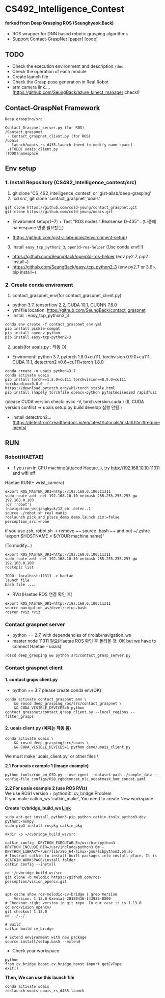 # CS492_Intelligence_Contest
#### forked from Deep Grasping ROS (Seunghyeok Back)

- ROS wrapper for DNN based robotic grasping algorithms
- Support Contact-GraspNet [[paper]](https://arxiv.org/abs/2103.14127) [[code]](https://github.com/NVlabs/contact_graspnet)

## TODO
- Check the execution environment and description `/doc`
- Check the operation of each module
- Create launch file
- Check the Grasp pose generation in Real Robot
- arm camera link.... (https://github.com/SeungBack/azure_kinect_manager check!)

## Contact-GraspNet Framework
```
Deep_grasping/src

Contact_Graspnet_server.py (for ROS)
/Contact_graspnet
 - Contact_graspnet_client.py (for ROS)
/uoais
 - launch/uoais_rs_d435.launch (need to modify name space)
 -(TOBO) uoais_client.py
(TODO)namespace 
```
## Env setup
### 1. Install Repository (CS492_Intelligence_contest/src) 
1. git clone 'CS_492_intelligence_contest' or 'gist-ailab/deep-grasping' 
2. 'cd src', git clone 'contact_graspnet','uoais'
```
git clone https://github.com/cold-young/contact_graspnet.git
git clone https://github.com/cold-young/uoais.git
```
  + Enviroment setup(1~7) + Test "ROS nodes 1.Realsense D-435" ..(나중에 namespace 변경 필요할듯)
- (https://github.com/gist-ailab/uoais#environment-setup)
3. Install `easy_tcp_python2_3`, `open3d-ros-helper` (Use conda env!!!)
- https://github.com/SeungBack/open3d-ros-helper (env py2.7, pip2 install~)
- https://github.com/SeungBack/easy_tcp_python2_3 (env py2.7 or 3.6~, pip install~)


### 2. Create conda enviroment
1. contact_graspnet_env(for contact_graspnet_client.py)
- python 3.7, tensorflow 2.2, CUDA 10.1, CUCNN 7.6.0
- yml file location: https://github.com/SeungBack/contact_graspnet 
- Install : easy_tcp_python2_3

```
conda env create -f contact_graspnet_env.yml
pip install pickle-compat
pip install opencv-python
pip install easy-tcp-python2-3
```


2. uoais(for uoais.py : 작동 O)
 - Enviroment: python 3.7, pytorch 1.8.0+cu111, torchvision 0.9.0+cu111, CUDA 11.1, detectron2 v0.6+cu111+torch 1.8.0
```
conda create -n uoais python=3.7
conda activate uoais
pip install torch==1.8.0+cu111 torchvision==0.9.0+cu111 torchaudio==0.8.0 -f https://download.pytorch.org/whl/torch_stable.html
pip install shapely torchfile opencv-python pyfastnoisesimd rapidfuzz
``` 
(please CUDA version check: nvcc -V, torch.version.cuda ) 
(If, CUDA version confilct => uoais setup.py build develop 실행 안됨 )
    
- install detectron2...
 (https://detectron2.readthedocs.io/en/latest/tutorials/install.html#requirements)



## RUN
### Robot(HAETAE)
* If you run in CPU machine(attaced Haetae..), try http://192.168.10.10:11311 and wifi off

Haetae RUN(+ wrist_camera)
```
export ROS_MASTER_URI=http://192.168.0.100:11311
sudo route add -net 192.168.10.10 netmask 255.255.255.255 gw 192.168.0.100
(or 'robot')
(navigation_ws(janghyuk/12_ob..detec..)
source ./robot.sh real manip
roslaunch pick_and_place_demo demo.launch sim:=false perception_src:=none
```
if you use zsh, robot.sh -> remove ~~ source .bash ~~
and put ~/.zshrc 'export $HOSTNAME = ${YOUR machine name}' 

(To modify...)
``` 
export ROS_MASTER_URI=http://192.168.0.100:11311
sudo route add -net 192.168.10.10 netmask 255.255.255.255 gw 192.168.0.100
rostopic list

TODO: localhost:11311 -> haetae 
launch file 
bash file ....
```

- RViz(Haetae ROS 연결 확인 후)
```
export ROS_MASTER_URI=http://192.168.0.100:11311
source navigation_ws/devel/setup.bash
rosrun rviz rviz
```

### Contact graspnet server
- python == 2.7, with dependencies of rirolab/navigation_ws 
- master node 11311 필요(Haetae ROS 확인 후 돌려볼 것.:OK but we have to connect Haetae - uoais)
```
roscd deep_grasping && python src/contact_grasp_server.py
```

### Contact graspnet client
#### **1. contact graps client.py**
- python == 3.7 please create conda env(OK)
```
conda activate contact_graspnet_env \
    && roscd deep_grasping_ros/src/contact_graspnet \
    && CUDA_VISIBLE_DEVICES=0 python contact_graspnet/contact_grasp_client.py --local_regions --filter_grasps
```

#### **2. uoais client.py (예제는 작동 됨)**
```
conda activate uoais \
    && roscd deep_grasping/src/uoais \
    && CUDA_VISIBLE_DEVICES=1 python demo/uoais_client.py
```
We must make 'uoais_client.py' or other files \


**2.1 For uoais example 1 (Image example)**
```
python tools/run_on_OSD.py --use-cgnet --dataset-path ./sample_data --config-file configs/R50_rgbdconcat_mlc_occatmask_hom_concat.yaml
```
**2.2 For uoais example 2 (use ROS RViz)** \
We use ROS1 version + python3:: cv_bridge Problem \
If you make catkin_ws 'catkin_make', You need to create New workspace 
 
**Create 'cvbridge_build_ws [Link](https://cyaninfinite.com/ros-cv-bridge-with-python-3/)** 
```
sudo apt-get install python3-pip python-catkin-tools python3-dev python3-numpy
sudo pip3 install rospkg catkin_pkg
```
```
mkdir -p ~/cvbridge_build_ws/src

catkin config -DPYTHON_EXECUTABLE=/usr/bin/python3 -DPYTHON_INCLUDE_DIR=/usr/include/python3.6m -DPYTHON_LIBRARY=/usr/lib/x86_64-linux-gnu/libpython3.6m.so
# Instruct catkin to install built packages into install place. It is $CATKIN_WORKSPACE/install folder
catkin config --install
```
```
cd ~/cvbridge_build_ws/src
git clone -b melodic https://github.com/ros-perception/vision_opencv.git


apt-cache show ros-melodic-cv-bridge | grep Version
    Version: 1.13.0-0xenial-20180416-143935-0800
# Checkout right version in git repo. In our case it is 1.13.0
cd src/vision_opencv/
git checkout 1.13.0
cd ../../

# Build
catkin build cv_bridge

# Extend environment with new package
source install/setup.bash --extend
```
- Check your workspace
```
python
from cv_bridge.boost.cv_bridge_boost import getCvType 
exit()
```

**Then, We can use this launch file**
```
conda activate uoais
roslaunch uoais uoais_rs_d435.launch 
```
